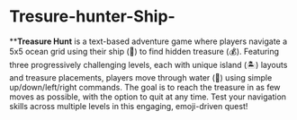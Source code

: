 # Tresure-hunter-Ship-
****Treasure Hunt** is a text-based adventure game where players navigate a 5x5 ocean grid using their ship (🚢) to find hidden treasure (💰). Featuring three progressively challenging levels, each with unique island (🏝️) layouts and treasure placements, players move through water (🌊) using simple up/down/left/right commands. The goal is to reach the treasure in as few moves as possible, with the option to quit at any time. Test your navigation skills across multiple levels in this engaging, emoji-driven quest!
